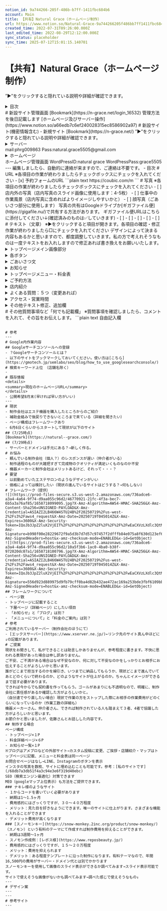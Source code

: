 ```yaml
---
notion_id: 9a744266-205f-486b-b7ff-1411fbc684b6
account: Main
title: 【共有】Natural Grace（ホームページ制作）
url: https://www.notion.so/Natural-Grace-9a744266205f486bb7ff1411fbc684b6
created_time: 2022-07-31T09:26:00.000Z
last_edited_time: 2022-08-29T12:12:00.000Z
sync_status: placeholder
sync_time: 2025-07-12T15:01:15.140701
---
```

# 【共有】Natural Grace（ホームページ制作）

”▶︎”をクリックすると隠れている説明や詳細が確認できます。
<details>
<summary>目次</summary>
</details>
# 新設サイト管理画面
[Bookmark](https://n-grace.net/login_16532)
管理方法を後日記載します
[ホームページ及びサーバー操作](https://www.notion.so/a66edb7c6ef240028315ec8586902a97) 
# 新設サイト(機密情報含む)
- 新規サイト
  [Bookmark](https://n-grace.net/)
”▶︎”をクリックすると隠れている説明や詳細が確認できます。
<details>
<summary>サーバー</summary>
</details>
  mail:phrg009863
  Pass:natural.grace5505@gmail.com
<details>
<summary>ホームページ</summary>
</details>
  ホームページ管理画面
  WordPressID:natural grace
  WordPressPass:grace5505
---
  編集しましたら、自動的に連絡が来ますので、ご連絡は不要です。
  - 目次
  # URL
  ※各項目の作業が終わりましたらチェックボックスにチェックを入れてください
  - [x] 予約フォームのURL
  ```plain text
https://coubic.com/m
  ```
  # 写真
  ※各項目の作業が終わりましたらチェックボックスにチェックを入れてください
  - [ ] 店内外の写真（店内写真のスライド画像に使用します：4-5枚）
  - [ ] 仕事中の作業風景（店内写真に含めればよりイメージしやすいかと）
  - [ ] 顔写真（ごあいさつ部分に使用します）
  写真の共有はGoogleドライブか[ギガファイル便](https://gigafile.nu/)で共有する方法があります。
  ギガファイル便URLはこちらに添付してください↓(確認済みのものは✅していきます)
  - [ ] 
  - [ ] 
  - [ ] 
  - [ ] 
  - [ ] 
  # テキスト（文章）
  ※▶︎をクリックすると項目が開きます。各項目の確認・修正作業が終わりましたら□にチェックを入れてください
  デザインによって決まる内容もあるかと思いますので、都度調整していきます。私の方で考えれそうなものは一度テキストをお入れしますので修正あれば書き換えをお願いいたします。
  <details>
  <summary>トップページメイン画像部分　</summary>
  </details>
  <details>
  <summary>各ボタン</summary>
  </details>
  <details>
  <summary>ごあいさつ文</summary>
  </details>
  <details>
  <summary>お知らせ</summary>
  </details>
  <details>
  <summary>トップページメニュー・料金表</summary>
  </details>
  <details>
  <summary>ご予約方法</summary>
  </details>
  <details>
  <summary>店内紹介</summary>
  </details>
  <details>
  <summary>よくある質問：５つ（変更あれば）</summary>
  </details>
  <details>
  <summary>アクセス・営業時間</summary>
  </details>
  <details>
  <summary>その他テキスト修正、追加欄</summary>
  </details>
  # その他質問事項など「何でも記載欄」
  ※質問事項を確認しましたら、コメントを入れて、その旨をお伝えします。
  ```plain text
自由記入欄


  ```
  
  # 参考
---
# Google内作業内容
  ## Googleサーチコンソールへの登録
  - ？Googleサーチコンソールとは？
  - 以下のサイトをブックマークしておいてください。使い方は[こちら](https://gmotech.jp/semlabo/seo/blog/how_to_use_googlesearchconsole/)
# 検索キーワード上位　（店舗名除く）
- 
# 既存情報
  <details>
  <summary>現在のホームページURL</summary>
  </details>
  - 公開希望8月末(早ければ早い方がいい)
---
# 現状
  - 制作会社はエステ機器を購入したところからのご紹介
  - 補助金絡みで後戻りできないところまで来ている（詳細を聞きたい）
  - ページ構成はフレームワークあり
  - 6月6日くらいからスタートして現状が以下のサイト
  ## (7/25時点)
  [Bookmark](https://natural--grace.com/)
  ## (7/29時点)
  - サーバーとドメインは手元にある？→新しく作る。
# お悩み
  - 頼んでいる制作会社（個人？）のレスポンスが遅い（仲介者がいる）
  - 制作過程のものが大雑把すぎて完成物のクオリティが満足いくものなのか不安
  - 機器メーカーと制作会社はメリットあるけど、それって・・・？
# 要望
  - 以前勤めていたエステサロンのようなデザインがいい
  - 価格によっては検討したい（現状の進んでいるサイトはどうする？→何もしない）
# フレームワーク（提供）
  ![](https://prod-files-secure.s3.us-west-2.amazonaws.com/736adce6-a3a4-4a64-9f74-d9aa055c96d2/46770921-21fc-4f3a-bec7-6b5a3a76af85/1658718099095.jpg?X-Amz-Algorithm=AWS4-HMAC-SHA256&X-Amz-Content-Sha256=UNSIGNED-PAYLOAD&X-Amz-Credential=ASIAZI2LB466W4STU24B%2F20250719%2Fus-west-2%2Fs3%2Faws4_request&X-Amz-Date=20250719T045014Z&X-Amz-Expires=3600&X-Amz-Security-Token=IQoJb3JpZ2luX2VjEIT%2F%2F%2F%2F%2F%2F%2F%2F%2F%2FwEaCXVzLXdlc3QtMiJHMEUCID9hXesu5rxQqRJsg0%2BOWjH7ak5Dql0PXvGpT0sz%2BlkoAiEA9NJKcW2%2BEOCs5HkMMu1kt7y5tZKtvh7k%2FbSUXsbXbJ4qiAQInf%2F%2F%2F%2F%2F%2F%2F%2F%2F%2FARAAGgw2Mzc0MjMxODM4MDUiDAbrRuU2PL1zcsTVPircA7duiUfbSlBkOI2dxaaFmuNt8dx2Z8VyX6i73i82Val7ydVuBosKjd38NND3VC9RLz70gOUEDHZLJ6tPwnOJdTRmuBBi9bD9sQ9qBg0vUlHgmihQUMjHMFMOC%2BLzNPsGeapeetUaphOWWf6CJnDgO7eVA%2F29G%2F1gYzrQ1RGhmqs6%2F908ONkQMqemBWuVGHMVJn3xW7hl9f3xqN%2F9ZI%2FCyaqm9IAeHqrF6YAuASxjd0StYp7RTdVTrEweI%2Bt6pxJsPtPd4W3YWbbLOebKU%2Fy5OuK7vxbjDK76H%2BTofRnSrpB003LzrKtKdnNhlkkAqwU%2FU1HTJTb3jf1TiG6%2BVSs3LJzY8iXnDb63dkXU4%2FiH8FlR5f4oKK%2FN5C1gDxVIqHOKR5cDiAzs8vXmH7XPMixye3IzQtgEgCK5gpZ6Rfc7iIwKuLUp%2Byi%2F75PfXwo%2B5weEDKwh%2F2W049fDfNDAgbs2Fb%2BfnjPJfxBi6HUkluNRqR7FCVesF6V4Bc9Uji%2BDHeFK%2FGIXoOl%2F4X5m11iLnmNg%2FRgBnnX9nKbtZ20%2BHw%2Fbfv65YRwgZD5T6Th2YBlcEsXBmI1sJEZgW4%2FB22wadfl9awe%2B6A5VuqOasd1RmXzVLmbIALZifEk83QF%2Bs1S%2FMM6q7MMGOqUBEVnmFYoPmH13cI9rDHCCpqqByXwwNPInIaq5C2biHKJoVVgq%2FGfbT6KQUen9mjznh333JjbSHL%2FEV8f7pz3UHHZlNkmXBBQl8tvsgX0UfI8ZQhFD4PEaGYvAZm%2F5rB6I9uPdsXhwlX1IlQZUj7HBhKfTWSqID8SpnxzYhqJdGUuxf0JqpZfBIWEVxMWfiN06q15UV%2F8J2JqB48LTsE5V8olbMUco&X-Amz-Signature=b998f00e28229672f9a5d3b7d7d57c97457f2dfffb84e075a8f630d123ef6cd8&X-Amz-SignedHeaders=host&x-amz-checksum-mode=ENABLED&x-id=GetObject)
  ![](https://prod-files-secure.s3.us-west-2.amazonaws.com/736adce6-a3a4-4a64-9f74-d9aa055c96d2/10a5f3b6-1ac0-4ba0-b38f-972020dc07a1/1658718100796.jpg?X-Amz-Algorithm=AWS4-HMAC-SHA256&X-Amz-Content-Sha256=UNSIGNED-PAYLOAD&X-Amz-Credential=ASIAZI2LB466W4STU24B%2F20250719%2Fus-west-2%2Fs3%2Faws4_request&X-Amz-Date=20250719T045014Z&X-Amz-Expires=3600&X-Amz-Security-Token=IQoJb3JpZ2luX2VjEIT%2F%2F%2F%2F%2F%2F%2F%2F%2F%2FwEaCXVzLXdlc3QtMiJHMEUCID9hXesu5rxQqRJsg0%2BOWjH7ak5Dql0PXvGpT0sz%2BlkoAiEA9NJKcW2%2BEOCs5HkMMu1kt7y5tZKtvh7k%2FbSUXsbXbJ4qiAQInf%2F%2F%2F%2F%2F%2F%2F%2F%2F%2FARAAGgw2Mzc0MjMxODM4MDUiDAbrRuU2PL1zcsTVPircA7duiUfbSlBkOI2dxaaFmuNt8dx2Z8VyX6i73i82Val7ydVuBosKjd38NND3VC9RLz70gOUEDHZLJ6tPwnOJdTRmuBBi9bD9sQ9qBg0vUlHgmihQUMjHMFMOC%2BLzNPsGeapeetUaphOWWf6CJnDgO7eVA%2F29G%2F1gYzrQ1RGhmqs6%2F908ONkQMqemBWuVGHMVJn3xW7hl9f3xqN%2F9ZI%2FCyaqm9IAeHqrF6YAuASxjd0StYp7RTdVTrEweI%2Bt6pxJsPtPd4W3YWbbLOebKU%2Fy5OuK7vxbjDK76H%2BTofRnSrpB003LzrKtKdnNhlkkAqwU%2FU1HTJTb3jf1TiG6%2BVSs3LJzY8iXnDb63dkXU4%2FiH8FlR5f4oKK%2FN5C1gDxVIqHOKR5cDiAzs8vXmH7XPMixye3IzQtgEgCK5gpZ6Rfc7iIwKuLUp%2Byi%2F75PfXwo%2B5weEDKwh%2F2W049fDfNDAgbs2Fb%2BfnjPJfxBi6HUkluNRqR7FCVesF6V4Bc9Uji%2BDHeFK%2FGIXoOl%2F4X5m11iLnmNg%2FRgBnnX9nKbtZ20%2BHw%2Fbfv65YRwgZD5T6Th2YBlcEsXBmI1sJEZgW4%2FB22wadfl9awe%2B6A5VuqOasd1RmXzVLmbIALZifEk83QF%2Bs1S%2FMM6q7MMGOqUBEVnmFYoPmH13cI9rDHCCpqqByXwwNPInIaq5C2biHKJoVVgq%2FGfbT6KQUen9mjznh333JjbSHL%2FEV8f7pz3UHHZlNkmXBBQl8tvsgX0UfI8ZQhFD4PEaGYvAZm%2F5rB6I9uPdsXhwlX1IlQZUj7HBhKfTWSqID8SpnxzYhqJdGUuxf0JqpZfBIWEVxMWfiN06q15UV%2F8J2JqB48LTsE5V8olbMUco&X-Amz-Signature=556d923d889975d9fb79cff0ba4d82b432ae472ac169a253bde3fbf6109bbce9&X-Amz-SignedHeaders=host&x-amz-checksum-mode=ENABLED&x-id=GetObject)
## フレームワークについて
  - ページ数
  - トップページに記載すること
  - 下層ページ（詳細ページ）にしたい項目
  - 「お知らせ」と「ブログ」は別？
  - 「メニューについて」と「料金のご案内」は別？
# 参考
  ご利用されているサーバー（制作会社のほうにて）
  - [エックスサーバー](https://www.xserver.ne.jp/)←リンク先のサイト真ん中ほどに↓の記載があります。
# ご提案
  現状をお聞きして、私ができることは助言しかありませんが、参考程度に書きます。不快に思われる表現があった場合は申し訳ありません。
  ご不安、ご不満がある場合はなぜ不安なのか、何に対して不安なのかをしっかりとお相手にお伝えすることがよろしいかと思います。
  誰がどこまで担当するのかを線引き、いつまでに納品してもらうか、現状どこまで進んでいてあとどのくらいで終わるのか、どのようなサイトが仕上がるのか。ちゃんとイメージができるまで話す必要があります。
  できれば今からでも契約書を作ってもらう。ゴールがあまりにも不透明なので、明確に、制作会社に責任感があるか確認した方がよろしいかと。
  （自分達でやり直したい場合）現状で作業の方をストップした際にお相手の作業費用がどのくらいになっているのか（作業工数の詳細も）
  機器メーカーさん、仲介者さん、できれば制作されている人も踏まえて３者、4者で協議した方がよろしいかと思います。
  お節介かと思いましたが、佐藤さんとお話しした内容です。
## 制作する場合
ページ構成
- トップページ×１P
  - 料金詳細ページ×６P
  - お知らせ一覧×１P
※ブログはアメブロなどの外部サイト→カスタム投稿に変更、ご挨拶・店舗紹介・マップはトップページに記載、メニューと料金表は同一ページ
お問合せページはなし→LINE、Instagramのボタンを表示
インスタの写真を数枚、サイトに埋め込むことも可能です。参考：[私のサイトです](/68db7a3db51f4a3c94e3e6f319d40ebc)
SEO（検索エンジン最適化）対策できます
MEO（googleマップ上位表示）も方法をご提供できます。
### ナキレ様のようなサイト
- １からコードを書いていく必要があります
- 納期は1〜1.5ヶ月
- 費用感的にはざっくりですが、３０〜４０万程度
- メリット：見た目を好きなようにできます。唯一のサイトに仕上がります。さまざまな機能を入れることができます
- デメリット費用が高くなります
### [スノーモンキー](https://snow-monkey.2inc.org/product/snow-monkey/)（スノモン）という有料のテーマにて作成すれば制作費用を抑えることができます。
- 納期は3週間〜1ヶ月
- スノモン作成例：[レポス様](https://www.reposbeauty.jp/)
- 費用感的にはざっくりですが、１５〜２０万程度
- メリット：費用を抑えられます
- デメリット：ある程度テンプレートに沿った制作になります。有料テーマなので、年間16,500円の費用がサーバー・ドメイン代とは別でかかります
スノーモンキーを使用して画像のスライド表示ができるか調べてみます→スライド表示可能です。
サイトで使えそうな画像がないかも調べてみます→調べた感じで使えそうなもの↓
---
# デザイン案
---
---
# 参考サイト
---